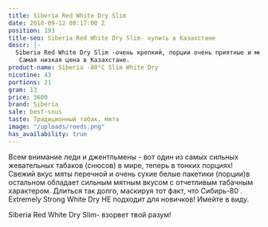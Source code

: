 ```yaml
---
title: Siberia Red White Dry Slim
date: 2018-09-12 08:17:00 Z
position: 193
title-seo: Siberia Red White Dry Slim- купить в Казахстане
descr: |-
  Siberia Red White Dry Slim -очень крепкий, порции очень приятные и много.
   Самая низкая цена в Казахстане.
product-name: Siberia -80°C Slim White Dry
nicotine: 43
portions: 21
gram: 13
price: 3600
brand: Siberia
sale: best-snus
taste: Традиционный табак, мята
image: "/uploads/reeds.png"
has_availability: true
---
```


Всем внимание леди и джентльмены - вот один из самых сильных жевательных табаков (снюсов) в мире, теперь в тонких порциях! Свежий вкус мяты перечной и очень сухие белые пакетики (порции)в остальном обладает сильным мятным вкусом с отчетливым табачным характером. Длиться так долго, маскируя тот факт, что Сибирь-80 . Extremely Strong White Dry НЕ подходит для новичков! Имейте в виду.

Siberia Red White Dry Slim- взорвет твой разум!